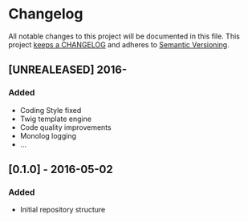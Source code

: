 # Changelog

All notable changes to this project will be documented in this file. This project
[keeps a CHANGELOG](http://keepachangelog.com/) and adheres to
[Semantic Versioning](http://semver.org/).


## [UNREALEASED] 2016-

### Added

* Coding Style fixed
* Twig template engine
* Code quality improvements
* Monolog logging
* ...


## [0.1.0] - 2016-05-02

### Added

* Initial repository structure
